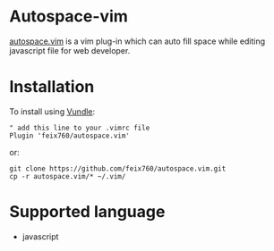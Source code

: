 # Autospace-vim

[autospace.vim](https://github.com/feix760/autospace.vim) is a vim plug-in which can auto fill space while editing javascript file for web developer.

# Installation

To install using [Vundle](https://github.com/gmarik/vundle):

    " add this line to your .vimrc file
    Plugin 'feix760/autospace.vim'

or:

    git clone https://github.com/feix760/autospace.vim.git
    cp -r autospace.vim/* ~/.vim/

# Supported language

- javascript

